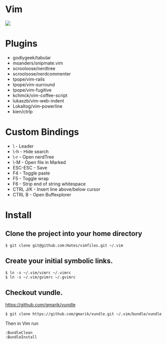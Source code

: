 # Vim

![](http://i.imgur.com/MxReZ.png)

# Plugins

- godlygeek/tabular
- msanders/snipmate.vim
- scrooloose/nerdtree
- scrooloose/nerdcommenter
- tpope/vim-rails
- tpope/vim-surround
- tpope/vim-fugitive
- kchmck/vim-coffee-script
- lukaszb/vim-web-indent
- Lokaltog/vim-powerline
- kien/ctrlp

# Custom Bindings

- \ - Leader
- \\-h - Hide search
- \\-r - Open nerdTree
- \\-M - Open file in Marked
- ESC-ESC - Save
- F4 - Toggle paste
- F5 - Toggle wrap
- F6 - Strip end of string whitespace
- CTRL J/K - Insert line above/below cursor
- CTRL B - Open Buffexplorer

# Install

## Clone the project into your home directory

```
$ git clone git@github.com:Hates/vimfiles.git ~/.vim
```

## Create your initial symbolic links.

```
$ ln -s ~/.vim/vimrc ~/.vimrc
$ ln -s ~/.vim/gvimrc ~/.gvimrc
```

## Checkout vundle.

https://github.com/gmarik/vundle

```
$ git clone https://github.com/gmarik/vundle.git ~/.vim/bundle/vundle
```

Then in Vim run

```
:BundleClean
:BundleInstall
```
